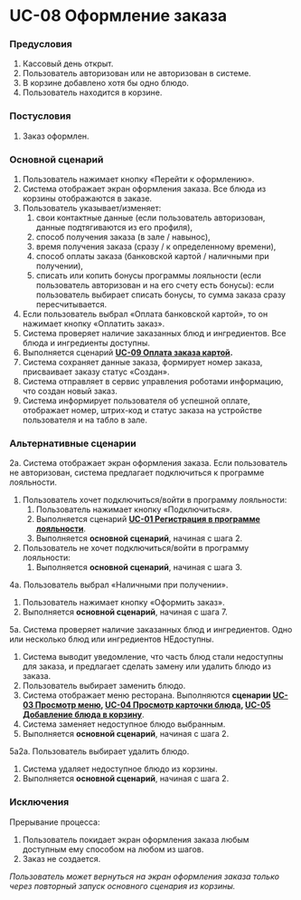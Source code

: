 # UC-08 Оформление заказа

### Предусловия

1. Кассовый день открыт.
2. Пользователь авторизован или не авторизован в системе.
3. В корзине добавлено хотя бы одно блюдо.
4. Пользователь находится в корзине.

### Постусловия

1. Заказ оформлен.

### Основной сценарий

1. Пользователь нажимает кнопку «Перейти к оформлению».
2. Система отображает экран оформления заказа. Все блюда из корзины отображаются в заказе.
3. Пользователь указывает/изменяет:
    1. свои контактные данные (если пользователь авторизован, данные подтягиваются из его профиля),
    2. способ получения заказа (в зале / навынос),
    3. время получения заказа (сразу / к определенному времени),
    4. способ оплаты заказа (банковской картой / наличными при получении),
    5. списать или копить бонусы программы лояльности (если пользователь авторизован и на его счету есть бонусы): если пользователь выбирает списать бонусы, то сумма заказа сразу пересчитывается.
4. Если пользователь выбрал «Оплата банковской картой», то он нажимает кнопку «Оплатить заказ».
5. Система проверяет наличие заказанных блюд и ингредиентов. Все блюда и ингредиенты доступны.
6. Выполняется сценарий **[UC-09 Оплата заказа картой](uc09.md).**
7. Система сохраняет данные заказа, формирует номер заказа, присваивает заказу статус «Создан».
8. Система отправляет в сервис управления роботами информацию, что создан новый заказ.
9. Система информирует пользователя об успешной оплате, отображает номер, штрих-код и статус заказа на устройстве 
   пользователя и на табло в зале.

### Альтернативные сценарии

2а. Система отображает экран оформления заказа. Если пользователь не авторизован, система предлагает подключиться к программе лояльности.

1. Пользователь хочет подключиться/войти в программу лояльности:
    1. Пользователь нажимает кнопку «Подключиться».
    2. Выполняется сценарий **[UC-01 Регистрация в программе лояльности](uc01.md)**.
    3. Выполняется **основной сценарий**, начиная с шага 2.
2. Пользователь не хочет подключиться/войти в программу лояльности:
    1. Выполняется **основной сценарий**, начиная с шага 3.

4а. Пользователь выбрал «Наличными при получении».

1. Пользователь нажимает кнопку «Оформить заказ».
2. Выполняется **основной сценарий**, начиная с шага 7.

5а. Система проверяет наличие заказанных блюд и ингредиентов. Одно или несколько блюд или ингредиентов НЕдоступны.

1. Система выводит уведомление, что часть блюд стали недоступны для заказа, и предлагает сделать замену или удалить блюдо из заказа.
2. Пользователь выбирает заменить блюдо.
3. Система отображает меню ресторана. Выполняются **сценарии [UC-03 Просмотр меню](uc03.md), [UC-04 Просмотр карточки блюда](uc04.md), 
   [UC-05 Добавление блюда в корзину](uc05.md)**.
4. Система заменяет недоступное блюдо выбранным.
5. Выполняется **основной сценарий**, начиная с шага 2.

5а2а. Пользователь выбирает удалить блюдо.

1. Система удаляет недоступное блюдо из корзины.
2. Выполняется **основной сценарий**, начиная с шага 2.

### Исключения

Прерывание процесса:

1. Пользователь покидает экран оформления заказа любым доступным ему способом на любом из шагов.
2. Заказ не создается.

*Пользователь может вернуться на экран оформления заказа только через повторный запуск основного сценария из корзины.*


